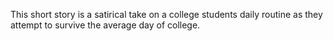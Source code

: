 This short story is a satirical take
on a college students daily
routine as they attempt to survive
the average day of college.